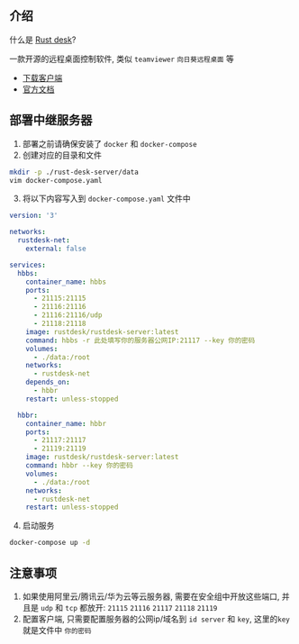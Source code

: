 ## 介绍

什么是 [Rust desk](https://rustdesk.com/)?

一款开源的远程桌面控制软件, 类似 `teamviewer` `向日葵远程桌面` 等

- [下载客户端](https://github.com/rustdesk/rustdesk/releases)
- [官方文档](https://rustdesk.com/docs/en/)

## 部署中继服务器

1. 部署之前请确保安装了 `docker` 和 `docker-compose`
2. 创建对应的目录和文件

```sh
mkdir -p ./rust-desk-server/data
vim docker-compose.yaml
```

3. 将以下内容写入到 `docker-compose.yaml` 文件中

```yaml
version: '3'

networks:
  rustdesk-net:
    external: false

services:
  hbbs:
    container_name: hbbs
    ports:
      - 21115:21115
      - 21116:21116
      - 21116:21116/udp
      - 21118:21118
    image: rustdesk/rustdesk-server:latest
    command: hbbs -r 此处填写你的服务器公网IP:21117 --key 你的密码
    volumes:
      - ./data:/root
    networks:
      - rustdesk-net
    depends_on:
      - hbbr
    restart: unless-stopped

  hbbr:
    container_name: hbbr
    ports:
      - 21117:21117
      - 21119:21119
    image: rustdesk/rustdesk-server:latest
    command: hbbr --key 你的密码
    volumes:
      - ./data:/root
    networks:
      - rustdesk-net
    restart: unless-stopped
```

4. 启动服务

```sh
docker-compose up -d
```

## 注意事项

1. 如果使用阿里云/腾讯云/华为云等云服务器, 需要在安全组中开放这些端口, 并且是 `udp` 和 `tcp` 都放开: `21115` `21116` `21117` `21118` `21119`
2. 配置客户端, 只需要配置服务器的公网ip/域名到 `id server` 和 `key`, 这里的`key` 就是文件中 `你的密码`
